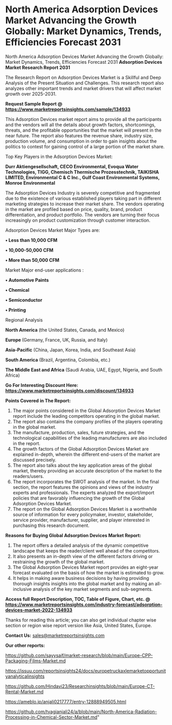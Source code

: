 # North America Adsorption Devices Market Advancing the Growth Globally: Market Dynamics, Trends, Efficiencies Forecast 2031
 North America Adsorption Devices Market Advancing the Growth Globally: Market Dynamics, Trends, Efficiencies Forecast 2031
<strong>Adsorption Devices Market Research Report 2031</strong>

The Research Report on Adsorption Devices Market is a Skillful and Deep Analysis of the Present Situation and Challenges. This research report also analyzes other important trends and market drivers that will affect market growth over 2025-2031.

<strong>Request Sample Report @ <a href=https://www.marketreportsinsights.com/sample/134933>https://www.marketreportsinsights.com/sample/134933</a></strong>

This Adsorption Devices market report aims to provide all the participants and the vendors will all the details about growth factors, shortcomings, threats, and the profitable opportunities that the market will present in the near future. The report also features the revenue share, industry size, production volume, and consumption in order to gain insights about the politics to contest for gaining control of a large portion of the market share.

Top Key Players in the Adsorption Devices Market:

<strong>Durr Aktiengesellschaft, CECO Environmental, Evoqua Water Technologies, TIGG, Chemisch Thermische Prozesstechnik, TAIKISHA LIMITED, Environmental C & C Inc., Gulf Coast Environmental Systems, Monroe Environmental</strong>

The Adsorption Devices Industry is severely competitive and fragmented due to the existence of various established players taking part in different marketing strategies to increase their market share. The vendors operating in the market are profiled based on price, quality, brand, product differentiation, and product portfolio. The vendors are turning their focus increasingly on product customization through customer interaction.

Adsorption Devices Market Major Types are:

<strong>• Less than 10,000 CFM

• 10,000-50,000 CFM

• More than 50,000 CFM</strong>

Market Major end-user applications :

<strong>• Automotive Paints

• Chemical

• Semiconductor

• Printing</strong>

Regional Analysis

</u><strong><b>North America</b></strong> (the United States, Canada, and Mexico)

<strong><b>Europe </b></strong>(Germany, France, UK, Russia, and Italy)

<strong><b>Asia-Pacific</b></strong> (China, Japan, Korea, India, and Southeast Asia)

<strong><b>South America</b></strong> (Brazil, Argentina, Colombia, etc.)

<strong><b>The Middle East and Africa</b></strong> (Saudi Arabia, UAE, Egypt, Nigeria, and South Africa)

<strong>Go For Interesting Discount Here: <a href=https://www.marketreportsinsights.com/discount/134933>https://www.marketreportsinsights.com/discount/134933</a></strong>

<strong>Points Covered in The Report:</strong>
<ol>
  <li>The major points considered in the Global Adsorption Devices Market report include the leading competitors operating in the global market.</li>
  <li>The report also contains the company profiles of the players operating in the global market.</li>
  <li>The manufacture, production, sales, future strategies, and the technological capabilities of the leading manufacturers are also included in the report.</li>
  <li>The growth factors of the Global Adsorption Devices Market are explained in-depth, wherein the different end-users of the market are discussed precisely.</li>
  <li>The report also talks about the key application areas of the global market, thereby providing an accurate description of the market to the readers/users.</li>
  <li>The report incorporates the SWOT analysis of the market. In the final section, the report features the opinions and views of the industry experts and professionals. The experts analyzed the export/import policies that are favorably influencing the growth of the Global Adsorption Devices Market.</li>
  <li>The report on the Global Adsorption Devices Market is a worthwhile source of information for every policymaker, investor, stakeholder, service provider, manufacturer, supplier, and player interested in purchasing this research document.</li>
</ol>
<strong>Reasons for Buying Global Adsorption Devices Market Report:</strong>

<ol>
  <li>The report offers a detailed analysis of the dynamic competitive landscape that keeps the reader/client well ahead of the competitors.</li>
  <li>It also presents an in-depth view of the different factors driving or restraining the growth of the global market.</li>
  <li>The Global Adsorption Devices Market report provides an eight-year forecast evaluated on the basis of how the market is estimated to grow.</li>
  <li>It helps in making aware business decisions by having providing thorough insights insights into the global market and by making an all-inclusive analysis of the key market segments and sub-segments.</li>
</ol>
<strong>Access full Report Description, TOC, Table of Figure, Chart, etc. @ <a href=https://www.marketreportsinsights.com/industry-forecast/adsorption-devices-market-2022-134933>https://www.marketreportsinsights.com/industry-forecast/adsorption-devices-market-2022-134933</a></strong>


Thanks for reading this article; you can also get individual chapter wise section or region wise report version like Asia, United States, Europe.

<strong>Contact Us:</strong>
sales@marketreportsinsights.com

<strong>Our other reports:</strong>

<a href=https://github.com/sayysaif/market-research/blob/main/Europe-CPP-Packaging-Films-Market.md>https://github.com/sayysaif/market-research/blob/main/Europe-CPP-Packaging-Films-Market.md</a>

<a href=https://issuu.com/reportsinsights24/docs/europetruckaxlemarketopportunityanalyticalinsights>https://issuu.com/reportsinsights24/docs/europetruckaxlemarketopportunityanalyticalinsights</a>

<a href=https://github.com/Hindavi23/Researchinsights/blob/main/Europe-CT-Rental-Market.md>https://github.com/Hindavi23/Researchinsights/blob/main/Europe-CT-Rental-Market.md</a>

<a href=https://ameblo.jp/anjali0217777/entry-12888949505.html>https://ameblo.jp/anjali0217777/entry-12888949505.html</a>

<a href=https://github.com/tyagianjali24/a/blob/main/North-America-Radiation-Processing-in-Chemical-Sector-Market.md>https://github.com/tyagianjali24/a/blob/main/North-America-Radiation-Processing-in-Chemical-Sector-Market.md</a>"
